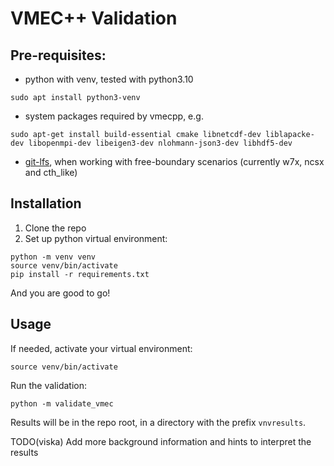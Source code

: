 # VMEC++ Validation

## Pre-requisites:
* python with venv, tested with python3.10
```
sudo apt install python3-venv
```
* system packages required by vmecpp, e.g.
```
sudo apt-get install build-essential cmake libnetcdf-dev liblapacke-dev libopenmpi-dev libeigen3-dev nlohmann-json3-dev libhdf5-dev
```
* [git-lfs](https://git-lfs.com/), when working with free-boundary scenarios (currently w7x, ncsx and cth_like)

## Installation

1. Clone the repo
2. Set up python virtual environment:
```
python -m venv venv
source venv/bin/activate
pip install -r requirements.txt
```

And you are good to go!

## Usage

If needed, activate your virtual environment:
```
source venv/bin/activate
```

Run the validation:
```
python -m validate_vmec
```

Results will be in the repo root, in a directory with the prefix `vnvresults`.

TODO(viska) Add more background information and hints to interpret the results